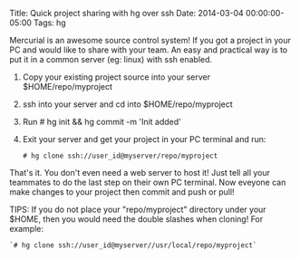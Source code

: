 Title: Quick project sharing with hg over ssh
Date: 2014-03-04 00:00:00-05:00
Tags: hg


Mercurial is an awesome source control system! If you got a project in your PC and would like to share with your team. An easy and practical way is to put it in a common server (eg: linux) with ssh enabled.

1. Copy your existing project source into your server $HOME/repo/myproject

2. ssh into your server and cd into $HOME/repo/myproject

3. Run # hg init && hg commit -m 'Init added'

5. Exit your server and get your project in your PC terminal and run:

    `# hg clone ssh://user_id@myserver/repo/myproject`

That's it. You don't even need a web server to host it! Just tell all your teammates to do the last step on their own PC terminal. Now eveyone can make changes to your project then commit and push or pull!

TIPS: If you do not place your "repo/myproject" directory under your $HOME, then you would need the double slashes when cloning! For example:

    `# hg clone ssh://user_id@myserver//usr/local/repo/myproject`

